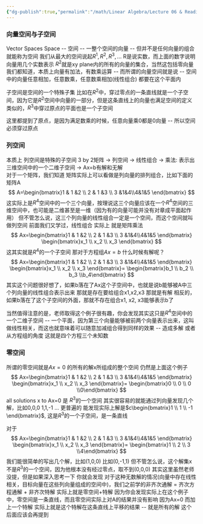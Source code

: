 ```yaml
---
{"dg-publish":true,"permalink":"/math/Linear Algebra/Lecture 06 & Reading 3.1, 3.2 向量空间与子空间 列空间 零空间/","dgPassFrontmatter":true,"noteIcon":"","created":"2025-08-15T09:39:30.068+08:00","updated":"2025-08-08T14:07:36.988+08:00"}
---
```


### 向量空间与子空间
Vector Spaces
Space -- 空间 -- 一整个空间的向量 -- 但并不是任何向量的组合就能称为空间
我们从最大的空间说起$R^1, R^2, R^3, ...$ R是说实数，而上面的数字说明向量用几个实数表示
$R^2$就是xy plane内的所有的向量的集合，当然这包括零向量
我们都知道，本质上向量有加法，有数乘运算 -- 而所谓的向量空间就是说 -- 空间中的向量任意相加，任意数乘，任意数乘相加(线性组合) 都要在这个平面内

子空间是空间的一个特殊子集
比如在$R^2$中，穿过零点的一条直线就是一个子空间，因为它是$R^2$空间中向量的一部分，但是这条直线上的向量也满足空间的定义
类似的，$R^3$中穿过原点的平面也是一个子空间

这里都提到了原点，是因为满足数乘的时候，任意向量乘0都是0向量 -- 所以空间必须穿过原点
### 列空间
本质上 列空间是特殊的子空间
3 by 2矩阵 -> 列空间 -> 线性组合 -> 乘法: 表示出三维空间中的一个二维子空间 -> Ax=b有解和无解   
对于一个矩阵，我们知道 矩阵实际上可以看做是列向量的排列组合，比如下面的矩阵A
$$
A=\begin{bmatrix}1 & 1 &2 \\ 2 & 1 &3 \\ 3 &1&4\\4&1&5  \end{bmatrix}
$$
这实际上是$R^4$空间中的一个三个向量，按理说这三个向量应该在一个$R^4$空间的三维空间中，也可能是二维甚至是一维（因为有的向量可能并没有对章成平面起作用）
但不管怎么说，这三个列向量的线性组合一定是一个空间，而这个空间就叫做列空间
前面我们又学过，线性组合 实际上 就是矩阵乘法
$$
Ax=\begin{bmatrix}1 & 1 &2 \\ 2 & 1 &3 \\ 3 &1&4\\4&1&5  \end{bmatrix}
\begin{bmatrix}x_1 \\ x_2  \\ x_3 \end{bmatrix}
$$
这其实就是$R^4$的一个子空间
那对于方程组$Ax=b$ 什么时候有解呢？
$$
Ax=\begin{bmatrix}1 & 1 &2 \\ 2 & 1 &3 \\ 3 &1&4\\4&1&5  \end{bmatrix}
\begin{bmatrix}x_1 \\ x_2  \\ x_3 \end{bmatrix}=
\begin{bmatrix}b_1 \\ b_2  \\ b_3 \\b_4\end{bmatrix}
$$
其实这个问题很好想了，如果b落在了Ax这个子空间中，也就是说b能够被A中三个列向量的线性组合表示出来 那就是存在要给组合x1,x2,x3 那就是有解
相反的，如果b落在了这个子空间的外面，那就不存在组合x1, x2, x3能够表示b了

当然值得注意的是，老师取得这个例子很有趣，你会发现其实这只是$R^4$空间中的一个二维子空间 -- 一个平面，因为第三个向量能够被前两个向量表示出来，这叫做线性相关，而这也就意味着可以随意加减组合得到同样的效果 -- 造成多解
或者从方程组的角度 这就是四个方程三个未知数

### 零空间
所谓的零空间就是$Ax=0$ 的所有的解x所组成的整个空间
仍然是上面这个例子
$$
Ax=\begin{bmatrix}1 & 1 &2 \\ 2 & 1 &3 \\ 3 &1&4\\4&1&5  \end{bmatrix}
\begin{bmatrix}x_1 \\ x_2  \\ x_3 \end{bmatrix}=
\begin{bmatrix}0 \\ 0  \\ 0 \\0\end{bmatrix}
$$
all solutions x to Ax=0 是 $R^3$的一个空间
其实很容易的就能通过列向量发现几个解，比如0,0,0 1,1,-1 ...
更普遍的 能发现实际上解是$c\begin{bmatrix}1 \\ 1  \\ -1 \end{bmatrix}$, 这是$R^3$的一个子空间，是一条直线

对于
$$
Ax=\begin{bmatrix}1 & 1 &2 \\ 2 & 1 &3 \\ 3 &1&4\\4&1&5  \end{bmatrix}
\begin{bmatrix}x_1 \\ x_2  \\ x_3 \end{bmatrix}=
\begin{bmatrix}1 \\ 2  \\ 3 \\4\end{bmatrix}
$$
我们能很简单的写出几个解，比如(1,0,0) 比如(0,-1,1) 
但不管怎么说，这个解集x不是$R^3$的一个空间，因为他根本没有经过零点，取不到(0,0,0)
其实这里虽然老师没提，但是如果深入思考一下 你就会发现
对于这种无数解的情况(向量中存在线性相关，目标向量在这些列向量组成的空间中)，我们之前学的非齐次通解 = 齐次方程通解 + 非齐次特解 实际上就是零空间+特解
因为你会发现实际上在这个例子中，零空间是一条直线，而且零空间实际上对A的结果并没有影响 因为Ax=0 而加上一个特解 实际上就是这个特解在这条直线上平移的结果 -- 就是所有的解
这个后面应该会再提到
